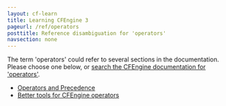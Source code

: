 ```yaml
---
layout: cf-learn
title: Learning CFEngine 3
pageurl: /ref/operators
posttitle: Reference disambiguation for 'operators'
navsection: none
---
```


The term 'operators' could refer to several sections in the documentation. Please choose one below, or
[search the CFEngine documentation for 'operators'](http://cfengine.com/docs/3.5/search.html?q=operators).

- [Operators and Precedence](http://cfengine.com/docs/3.5/manuals-language-concepts-classes.html#operators-and-precedence)
- [Better tools for CFEngine operators](http://cfengine.com/docs/3.5/whats-new.html#better-tools-for-cfengine-operators)
